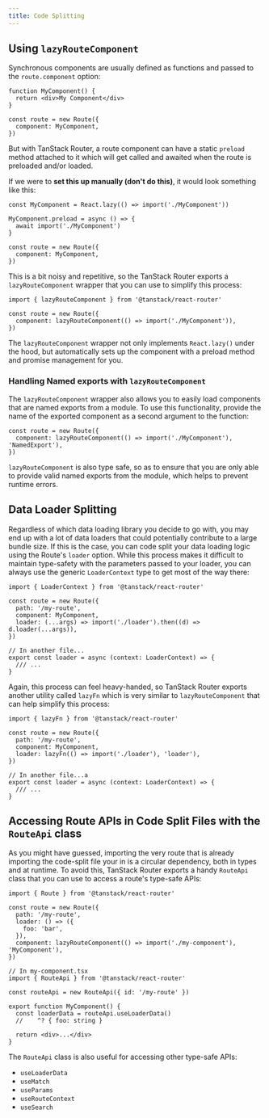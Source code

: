 ```yaml
---
title: Code Splitting
---
```


## Using `lazyRouteComponent`

Synchronous components are usually defined as functions and passed to the `route.component` option:

```tsx
function MyComponent() {
  return <div>My Component</div>
}

const route = new Route({
  component: MyComponent,
})
```

But with TanStack Router, a route component can have a static `preload` method attached to it which will get called and awaited when the route is preloaded and/or loaded.

If we were to **set this up manually (don't do this)**, it would look something like this:

```tsx
const MyComponent = React.lazy(() => import('./MyComponent'))

MyComponent.preload = async () => {
  await import('./MyComponent')
}

const route = new Route({
  component: MyComponent,
})
```

This is a bit noisy and repetitive, so the TanStack Router exports a `lazyRouteComponent` wrapper that you can use to simplify this process:

```tsx
import { lazyRouteComponent } from '@tanstack/react-router'

const route = new Route({
  component: lazyRouteComponent(() => import('./MyComponent')),
})
```

The `lazyRouteComponent` wrapper not only implements `React.lazy()` under the hood, but automatically sets up the component with a preload method and promise management for you.

### Handling Named exports with `lazyRouteComponent`

The `lazyRouteComponent` wrapper also allows you to easily load components that are named exports from a module. To use this functionality, provide the name of the exported component as a second argument to the function:

```tsx
const route = new Route({
  component: lazyRouteComponent(() => import('./MyComponent'), 'NamedExport'),
})
```

`lazyRouteComponent` is also type safe, so as to ensure that you are only able to provide valid named exports from the module, which helps to prevent runtime errors.

## Data Loader Splitting

Regardless of which data loading library you decide to go with, you may end up with a lot of data loaders that could potentially contribute to a large bundle size. If this is the case, you can code split your data loading logic using the Route's `loader` option. While this process makes it difficult to maintain type-safety with the parameters passed to your loader, you can always use the generic `LoaderContext` type to get most of the way there:

```tsx
import { LoaderContext } from '@tanstack/react-router'

const route = new Route({
  path: '/my-route',
  component: MyComponent,
  loader: (...args) => import('./loader').then((d) => d.loader(...args)),
})

// In another file...
export const loader = async (context: LoaderContext) => {
  /// ...
}
```

Again, this process can feel heavy-handed, so TanStack Router exports another utility called `lazyFn` which is very similar to `lazyRouteComponent` that can help simplify this process:

```tsx
import { lazyFn } from '@tanstack/react-router'

const route = new Route({
  path: '/my-route',
  component: MyComponent,
  loader: lazyFn(() => import('./loader'), 'loader'),
})

// In another file...a
export const loader = async (context: LoaderContext) => {
  /// ...
}
```

## Accessing Route APIs in Code Split Files with the `RouteApi` class

As you might have guessed, importing the very route that is already importing the code-split file your in is a circular dependency, both in types and at runtime. To avoid this, TanStack Router exports a handy `RouteApi` class that you can use to access a route's type-safe APIs:

```tsx
import { Route } from '@tanstack/react-router'

const route = new Route({
  path: '/my-route',
  loader: () => ({
    foo: 'bar',
  }),
  component: lazyRouteComponent(() => import('./my-component'), 'MyComponent'),
})

// In my-component.tsx
import { RouteApi } from '@tanstack/react-router'

const routeApi = new RouteApi({ id: '/my-route' })

export function MyComponent() {
  const loaderData = routeApi.useLoaderData()
  //    ^? { foo: string }

  return <div>...</div>
}
```

The `RouteApi` class is also useful for accessing other type-safe APIs:

- `useLoaderData`
- `useMatch`
- `useParams`
- `useRouteContext`
- `useSearch`
